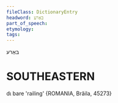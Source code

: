 ```yaml
---
fileClass: DictionaryEntry
headword: באַרע
part_of_speech: 
etymology: 
tags: 
---
```

באַרע

SOUTHEASTERN
==============

dɩ bare 'railing' {ROMANIA, Brăila, 45273}

